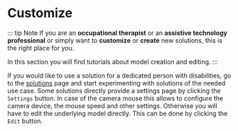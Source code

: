 # Customize

::: tip Note
If you are an **occupational therapist** or an **assistive technology professional** or simply want to **customize** or **create** new solutions, this is the right place for you.

In this section you will find tutorials about model creation and editing.
:::

If you would like to use a solution for a dedicated person with disabilities, go to the [solutions](/solutions/) page and start experimenting with solutions of the needed use case. Some solutions directly provide a settings page by clicking the ```Settings``` button. In case of the camera mouse this allows to configure the camera device, the mouse speed and other settings. Otherwise you will have to edit the underlying model directly. This can be done by clicking the ```Edit``` button.
